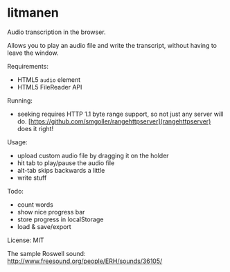litmanen
========

Audio transcription in the browser.

Allows you to play an audio file and write the transcript, without having to leave the window.

Requirements:
- HTML5 `audio` element
- HTML5 FileReader API

Running:
- seeking requires HTTP 1.1 byte range support, so not just any server will do. [https://github.com/smgoller/rangehttpserver](rangehttpserver) does it right!

Usage:
- upload custom audio file by dragging it on the holder
- hit tab to play/pause the audio file
- alt-tab skips backwards a little
- write stuff

Todo:
- count words
- show nice progress bar
- store progress in localStorage
- load & save/export

License: MIT

The sample Roswell sound: http://www.freesound.org/people/ERH/sounds/36105/
